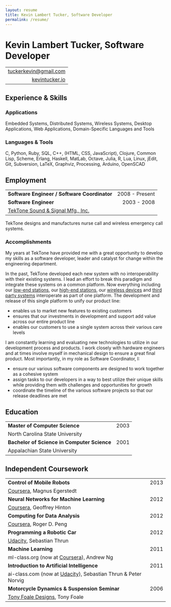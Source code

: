 ```yaml
---
layout: resume
title: Kevin Lambert Tucker, Software Developer
permalink: /resume/
---
```


# Kevin Lambert Tucker, Software Developer

|                                                                 |
|----------------------------------------------------------------:|
| [tuckerkevin@gmail.com <i class="fa fa-envelope-o"></i>][gmail] |
| [kevintucker.io <i class="fa fa-globe"></i>][kevintuckerio]     |


## <i class="fa fa-check-square-o"></i> Experience & Skills

### Applications
Embedded Systems, Distributed Systems, Wireless Systems, Desktop Applications, Web Applications, Domain-Specific Languages and Tools

### Languages & Tools
C, Python, Ruby, SQL, C++, (HTML, CSS, JavaScript), Clojure, Common Lisp, Scheme, Erlang, Haskell, MatLab, Octave, Julia, R, Lua, Linux, jEdit, Git, Subversion, LaTeX, Graphviz, Processing, Arduino, OpenSCAD


## <i class="fa fa-briefcase"></i> Employment

|                                              |                |
|----------------------------------------------|---------------:|
| **Software Engineer / Software Coordinator** | 2008 - Present |
| **Software Engineer**                        | 2003 - 2008    |
| [TekTone Sound & Signal Mfg., Inc.][tektone] |                |

TekTone designs and manufactures nurse call and wireless emergency call systems.

### Accomplishments

My years at TekTone have provided me with a great opportunity to develop my skills as a software developer, leader and catalyst for change within the engineering department.

In the past, TekTone developed each new system with no interoperability with their existing systems. I lead an effort to break this paradigm and integrate these systems on a common platform. Now everything including our [low-end stations][tekcare110], our [high-end stations][tekcare400p5], our [wireless devices][tekcare500] and [third party systems][tekalert] interoperate as part of one platform. The development and release of this single platform to unify our product line:

- enables us to market new features to existing customers
- ensures that our investments in development and support add value across our entire product line
- enables our customers to use a single system across their various care levels

I am constantly learning and evaluating new technologies to utilize in our development process and products. I work closely with hardware engineers and at times involve myself in mechanical design to ensure a great final product. Most importantly, in my role as Software Coordinator, I:

- ensure our various software components are designed to work together as a cohesive system
- assign tasks to our developers in a way to best utilize their unique skills while providing them with challenges and opportunities for growth
- coordinate the timeline of the various software projects so that our release deadlines are met


## <i class="fa fa-graduation-cap"></i> Education

|                                             |      |
|---------------------------------------------|-----:|
| **Master of Computer Science**              | 2003 |
| North Carolina State University             |      |
| **Bachelor of Science in Computer Science** | 2001 |
| Appalachian State University                |      |


## <i class="fa fa-book"></i> Independent Coursework

|                                                                          |      |
|--------------------------------------------------------------------------|-----:|
| **Control of Mobile Robots**                                             | 2013 |
| [Coursera][coursera], Magnus Egerstedt                                   |      |
| **Neural Networks for Machine Learning**                                 | 2012 |
| [Coursera][coursera], Geoffrey Hinton                                    |      |
| **Computing for Data Analysis**                                          | 2012 |
| [Coursera][coursera], Roger D. Peng                                      |      |
| **Programming a Robotic Car**                                            | 2012 |
| [Udacity][udacity], Sebastian Thrun                                      |      |
| **Machine Learning**                                                     | 2011 |
| ml-class.org (now at [Coursera][coursera]), Andrew Ng                    |      |
| **Introduction to Artificial Intelligence**                              | 2011 |
| ai-class.com (now at [Udacity][udacity]), Sebastian Thrun & Peter Norvig |      |
| **Motorcycle Dynamics & Suspension Seminar**                             | 2006 |
| [Tony Foale Designs][tonyfoale], Tony Foale                              |      |


<!--
## <i class="fa fa-heart"></i> Interests & Independent Projects

### Interests
Domain-Specific Languages, Data Visualization, Machine Learning, Reactive Systems & Control Systems, Functional Programming, Digital Signal Processing

### Projects

A [synchronous dataflow programming language][dataflow].

An alternative [vehicle dash visualization][dash].
-->


[gmail]:         mailto://tuckerkevin@gmail.com

[kevintuckerio]: http://kevintucker.io
[dataflow]:      /posts/dataflow
[dash]:          /posts/dash

[tektone]:       http://www.tektone.com
[spotlight]:     http://tektone.com/tektalk102.htm#article2
[tekcare110]:    http://tektone.com/tekcarenc110n-nc150n-nc200n.php
[tekcare400p5]:  http://tektone.com/tekcare400p5.php
[tekcare500]:    http://tektone.com/tekcare500.htm
[tekalert]:      http://tektone.com/tekalert.php

[coursera]:      http://coursera.org
[udacity]:       http://udacity.com
[tonyfoale]:     http://www.tonyfoale.com
